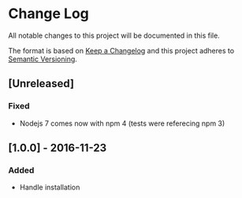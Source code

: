 # Change Log
All notable changes to this project will be documented in this file.

The format is based on [Keep a Changelog](http://keepachangelog.com/)
and this project adheres to [Semantic Versioning](http://semver.org/).

## [Unreleased]
### Fixed
- Nodejs 7 comes now with npm 4 (tests were referecing npm 3)

## [1.0.0] - 2016-11-23
### Added
- Handle installation
